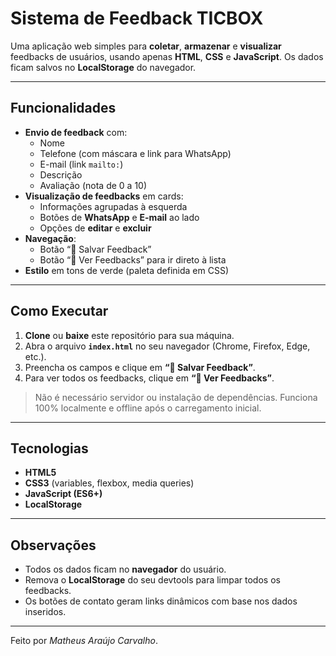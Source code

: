 # Sistema de Feedback TICBOX

Uma aplicação web simples para **coletar**, **armazenar** e **visualizar** feedbacks de usuários, usando apenas **HTML**, **CSS** e **JavaScript**. Os dados ficam salvos no **LocalStorage** do navegador.

---

## Funcionalidades

- **Envio de feedback** com:
  - Nome  
  - Telefone (com máscara e link para WhatsApp)  
  - E-mail (link `mailto:`)  
  - Descrição  
  - Avaliação (nota de 0 a 10)  
- **Visualização de feedbacks** em cards:
  - Informações agrupadas à esquerda  
  - Botões de **WhatsApp** e **E-mail** ao lado  
  - Opções de **editar** e **excluir**  
- **Navegação**:
  - Botão “💾 Salvar Feedback”  
  - Botão “👀 Ver Feedbacks” para ir direto à lista  
- **Estilo** em tons de verde (paleta definida em CSS)

---

## Como Executar

1. **Clone** ou **baixe** este repositório para sua máquina.  
2. Abra o arquivo **`index.html`** no seu navegador (Chrome, Firefox, Edge, etc.).  
3. Preencha os campos e clique em **“💾 Salvar Feedback”**.  
4. Para ver todos os feedbacks, clique em **“👀 Ver Feedbacks”**.  

> Não é necessário servidor ou instalação de dependências. Funciona 100% localmente e offline após o carregamento inicial.

---

## Tecnologias

- **HTML5**  
- **CSS3** (variables, flexbox, media queries)  
- **JavaScript (ES6+)**  
- **LocalStorage**  

---

## Observações

- Todos os dados ficam no **navegador** do usuário.  
- Remova o **LocalStorage** do seu devtools para limpar todos os feedbacks.  
- Os botões de contato geram links dinâmicos com base nos dados inseridos.

---

Feito por *Matheus Araújo Carvalho*.  



